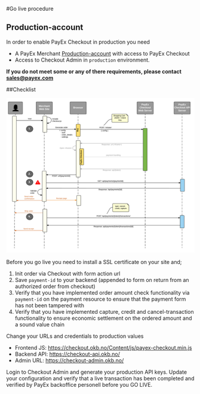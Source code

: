 #Go live procedure

## Production-account

In order to enable PayEx Checkout in production you need

  * A PayEx Merchant [Production-account](https://secure.payex.com/admin) with access to PayEx Checkout
  * Access to Checkout Admin in `production` environment.

__If you do not meet some or any of there requirements, please contact <sales@payex.com>__

##Checklist

![Screenshot](img/sequence_diagram.png)

Before you go live you need to install a SSL certificate on your site and;

1. Init order via Checkout with form action url
2. Save `payment-id` to your backend (appended to form on return from an authorized order from checkout)
3. Verify that you have implemented order amount check functionality via `payment-id` on the payment resource to ensure that the payment form has not been tampered with
4. Verify that you have implemented capture, credit and cancel-transaction functionality to ensure economic settlement on the ordered amount and a sound value chain


Change your URLs and credentials to production values

* Frontend JS: <https://checkout.okb.no/Content/js/payex-checkout.min.js>
* Backend API: <https://checkout-api.okb.no/>
* Admin URL:   <https://checkout-admin.okb.no/>

Login to Checkout Admin and generate your production API keys.
Update your configuration and verify that a live transaction has been completed and verified by PayEx backoffice personell before you GO LIVE.